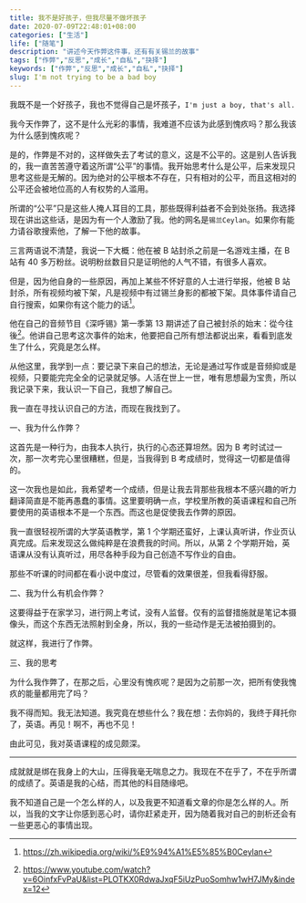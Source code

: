 ```yaml
---
title: 我不是好孩子，但我尽量不做坏孩子
date: 2020-07-09T22:48:01+08:00
categories: ["生活"]
life: ["随笔"]
description: "讲述今天作弊这件事，还有有关锡兰的故事"
tags: ["作弊","反思","成长","自私","抉择"]
keywords: ["作弊","反思","成长","自私","抉择"]
slug: I'm not trying to be a bad boy
---
```


我既不是一个好孩子，我也不觉得自己是坏孩子，`I'm just a boy, that's all.`

我今天作弊了，这不是什么光彩的事情，我难道不应该为此感到愧疚吗？那么我该为什么感到愧疚呢？

是的，作弊是不对的，这样做失去了考试的意义，这是不公平的。这是别人告诉我的，我一直苦苦遵守着这所谓“公平”的事情。我开始思考什么是公平，后来发现只思考这些是无解的。因为绝对的公平根本不存在，只有相对的公平，而且这相对的公平还会被地位高的人有权势的人滥用。

所谓的“公平”只是这些人掩人耳目的工具，那些既得利益者不会到处张扬。我选择现在讲出这些话，是因为有一个人激励了我。他的网名是`锡兰Ceylan`。如果你有能力请谷歌搜索他，了解一下他的故事。

三言两语说不清楚，我说一下大概：他在被 B 站封杀之前是一名游戏主播，在 B 站有 40 多万粉丝。说明粉丝数目只是证明他的人气不错，有很多人喜欢。

但是，因为他自身的一些原因，再加上某些不怀好意的人士进行举报，他被 B 站封杀，所有视频均被下架，凡是视频中有过锡兰身影的都被下架。具体事件请自己自行搜索，如果你有这个能力的话[^1]。

他在自己的音频节目《深呼锡》第一季第 13 期讲述了自己被封杀的始末：從今往後[^2]。他讲自己思考这次事件的始末，他要把自己所有想法都说出来，看看到底发生了什么，究竟是怎么样。

从他这里，我学到一点：要记录下来自己的想法，无论是通过写作或是音频抑或是视频，只要能完完全全的记录就足够。人活在世上一世，唯有思想最为宝贵，所以我记录下来，我认识一下自己，我想了解自己。

我一直在寻找认识自己的方法，而现在我找到了。

一、我为什么作弊？

这首先是一种行为，由我本人执行，执行的心态还算坦然。因为 B 考时试过一次，那一次考完心里很糟糕，但是，当我得到 B 考成绩时，觉得这一切都是值得的。

这一次我也是如此，我希望考一个成绩，但是让我去背那些我根本不感兴趣的听力翻译简直是不能再愚蠢的事情。这里要明确一点，学校里所教的英语课程和自己所要使用的英语根本不是一个东西。而这也是促使我去作弊的原因。

我一直很轻视所谓的大学英语教学，第 1 个学期还蛮好，上课认真听讲，作业页认真完成。后来发现这么做纯粹是在浪费我的时间。所以，从第 2 个学期开始，英语课从没有认真听过，用尽各种手段为自己创造不写作业的自由。

那些不听课的时间都在看小说中度过，尽管看的效果很差，但我看得舒服。

二、我为什么有机会作弊？

这要得益于在家学习，进行网上考试，没有人监督。仅有的监督措施就是笔记本摄像头，而这个东西无法照射到全身，所以，我的一些动作是无法被拍摄到的。

就这样，我进行了作弊。

三、我的思考

为什么我作弊了，在那之后，心里没有愧疚呢？是因为之前那一次，把所有使我愧疚的能量都用完了吗？

我不得而知。我无法知道。我究竟在想些什么？我在想：去你妈的，我终于拜托你了，英语。再见！啊不，再也不见！

由此可见，我对英语课程的成见颇深。

---

成就就是绑在我身上的大山，压得我毫无喘息之力。我现在不在乎了，不在乎所谓的成绩了。英语是我的心结，而其他的科目随缘吧。

我不知道自己是一个怎么样的人，以及我更不知道看文章的你是怎么样的人。所以，当我的文字让你感到恶心时，请你赶紧走开，因为随着我对自己的剖析还会有一些更恶心的事情出现。

[^1]: https://zh.wikipedia.org/wiki/%E9%94%A1%E5%85%B0Ceylan
[^2]: https://www.youtube.com/watch?v=6OinfxFvPaU&list=PLOTKX0RdwaJxqF5iUzPuoSomhw1wH7JMy&index=12